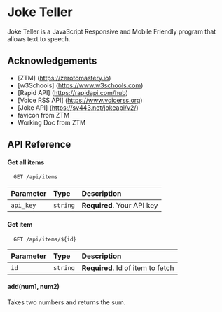 
# Joke Teller

Joke Teller is a JavaScript Responsive and Mobile Friendly program that allows text to speech.

## Acknowledgements

 - [ZTM] (https://zerotomastery.io)
 - [w3Schools] (https://www.w3schools.com)
 - [Rapid API] (https://rapidapi.com/hub)
 - [Voice RSS API] (https://www.voicerss.org)
 - [Joke API] (https://sv443.net/jokeapi/v2/)
 - favicon from ZTM 
 - Working Doc from ZTM 

## API Reference

#### Get all items

```http
  GET /api/items
```

| Parameter | Type     | Description                |
| :-------- | :------- | :------------------------- |
| `api_key` | `string` | **Required**. Your API key |

#### Get item

```http
  GET /api/items/${id}
```

| Parameter | Type     | Description                       |
| :-------- | :------- | :-------------------------------- |
| `id`      | `string` | **Required**. Id of item to fetch |

#### add(num1, num2)

Takes two numbers and returns the sum.

